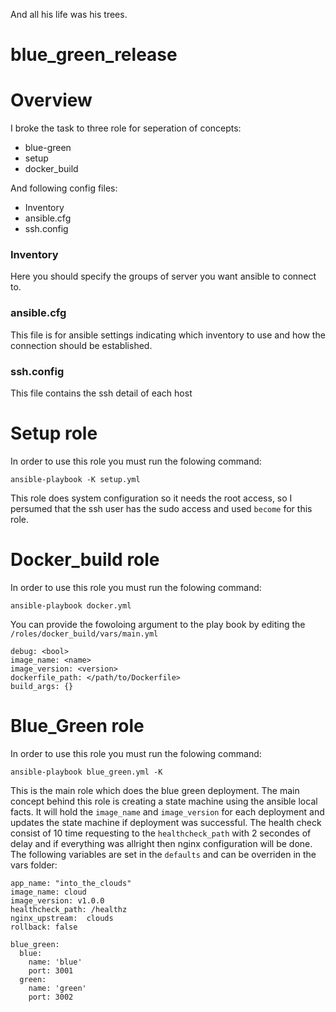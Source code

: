 And all his life was his trees.

# blue_green_release


# Overview
I broke the task to three role for seperation of concepts:
- blue-green
- setup
- docker_build

And following config files:
- Inventory
- ansible.cfg
- ssh.config

### Inventory
Here you should specify the groups of server you want ansible to connect to.

### ansible.cfg
This file is for ansible settings indicating which inventory to use and how the connection should be established.

### ssh.config
This file contains the ssh detail of each host

# Setup role
In order to use this role you must run the folowing command:
```
ansible-playbook -K setup.yml
```
This role does system configuration so it needs the root access, so I persumed that the ssh user has the sudo access and used `become` for this role.


# Docker_build role
In order to use this role you must run the folowing command:
```
ansible-playbook docker.yml
```
You can provide the fowoloing argument to the play book by editing the `/roles/docker_build/vars/main.yml`

```
debug: <bool>
image_name: <name>
image_version: <version>
dockerfile_path: </path/to/Dockerfile>
build_args: {}
```


# Blue_Green role
In order to use this role you must run the folowing command:
```
ansible-playbook blue_green.yml -K
```

This is the main role which does the blue green deployment. The main concept behind this role is creating a state machine using the ansible local facts.
It will hold the `image_name` and `image_version` for each deployment and updates the state machine if deployment was successful.
The health check consist of 10 time requesting to the `healthcheck_path` with 2 secondes of delay and if everything was allright then nginx configuration
will be done.\
The following variables are set in the `defaults` and can  be overriden in the vars folder:
```
app_name: "into_the_clouds"
image_name: cloud
image_version: v1.0.0
healthcheck_path: /healthz
nginx_upstream:  clouds
rollback: false

blue_green:
  blue:
    name: 'blue'
    port: 3001
  green:
    name: 'green'
    port: 3002
```
